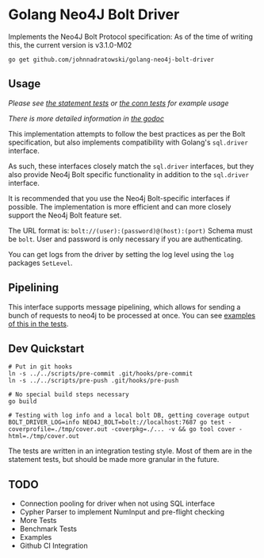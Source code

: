 # Golang Neo4J Bolt Driver

Implements the Neo4J Bolt Protocol specification:
As of the time of writing this, the current version is v3.1.0-M02

```
go get github.com/johnnadratowski/golang-neo4j-bolt-driver
```

## Usage

*_Please see [the statement tests](./stmt_test.go) or [the conn tests](./conn_test.go) for example usage_*

*_There is more detailed information in [the godoc](http://godoc.org/github.com/johnnadratowski/golang-neo4j-bolt-driver)_*

This implementation attempts to follow the best practices as per the Bolt specification, but also implements compatibility with Golang's `sql.driver` interface.

As such, these interfaces closely match the `sql.driver` interfaces, but they also provide Neo4j Bolt specific functionality in addition to the `sql.driver` interface.

It is recommended that you use the Neo4j Bolt-specific interfaces if possible.  The implementation is more efficient and can more closely support the Neo4j Bolt feature set.

The URL format is: `bolt://(user):(password)@(host):(port)`
Schema must be `bolt`. User and password is only necessary if you are authenticating.

You can get logs from the driver by setting the log level using the `log` packages `SetLevel`.


## Pipelining

This interface supports message pipelining, which allows for sending a bunch of requests to neo4j to be processed at once.
You can see [examples of this in the tests](./stmt_test.go#L1090).

## Dev Quickstart

```
# Put in git hooks
ln -s ../../scripts/pre-commit .git/hooks/pre-commit
ln -s ../../scripts/pre-push .git/hooks/pre-push

# No special build steps necessary
go build

# Testing with log info and a local bolt DB, getting coverage output
BOLT_DRIVER_LOG=info NEO4J_BOLT=bolt://localhost:7687 go test -coverprofile=./tmp/cover.out -coverpkg=./... -v && go tool cover -html=./tmp/cover.out
```

The tests are written in an integration testing style.  Most of them are in the statement tests, but should be made more granular in the future.

## TODO

* Connection pooling for driver when not using SQL interface
* Cypher Parser to implement NumInput and pre-flight checking
* More Tests
* Benchmark Tests
* Examples
* Github CI Integration
